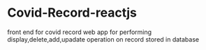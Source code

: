 # Covid-Record-reactjs
front end for covid record web app for performing display,delete,add,upadate operation on record stored in database
